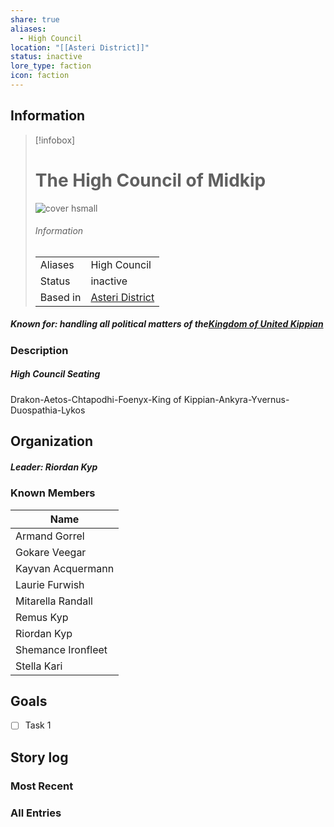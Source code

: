 ```yaml
---
share: true
aliases:
  - High Council
location: "[[Asteri District]]"
status: inactive
lore_type: faction
icon: faction
---
```

## Information
> [!infobox]
> # The High Council of Midkip
> ![cover hsmall](insertimage.png)
> ###### Information
> |   |  |
> | ---- | ---- |
> | Aliases | High Council|
> | Status| inactive|
> | Based in|  [Asteri District](../Locations/Areas/Asteri%20District.md)|
##### Known for: handling all political matters of the[Kingdom of United Kippian](../Locations/Kingdoms/Kingdom%20of%20United%20Kippian.md)
### Description
##### High Council Seating
Drakon-Aetos-Chtapodhi-Foenyx-King of Kippian-Ankyra-Yvernus-Duospathia-Lykos

## Organization
##### Leader: Riordan Kyp
### Known Members
| Name                                               |
| -------------------------------------------------- |
| Armand Gorrel           |
| Gokare Veegar           |
| Kayvan Acquermann   |
| Laurie Furwish         |
| Mitarella Randall   |
| Remus Kyp                   |
| Riordan Kyp               |
| Shemance Ironfleet |
| Stella Kari               |

## Goals
- [ ] Task 1
## Story log
### Most Recent

### All Entries
